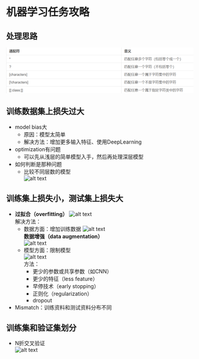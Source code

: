# 机器学习任务攻略
## 处理思路
![alt text](image.png)  
## 训练数据集上损失过大
- model bias大  
  - 原因：模型太简单  
  - 解决方法：增加更多输入特征、使用DeepLearning
- optimization有问题
  - 可以先从浅层的简单模型入手，然后再处理深层模型
- 如何判断是那种问题  
    - 比较不同层数的模型  
    ![alt text](image-1.png)
## 训练集上损失小，测试集上损失大
- **过拟合（overfitting）**
![alt text](image-2.png)  
解决方法：  
  - 数据方面：增加训练数据 
    ![alt text](image-3.png)  
    **数据增强（data augmentation）**  
    ![alt text](image-4.png)
  - 模型方面：限制模型  
    ![alt text](image-5.png)  
    方法：
      - 更少的参数或共享参数（如CNN）
      - 更少的特征（less feature）
      - 早停技术（early stopping）
      - 正则化（regularization）
      - dropout
- Mismatch：训练资料和测试资料分布不同
## 训练集和验证集划分
 - N折交叉验证  
 ![alt text](image-6.png)